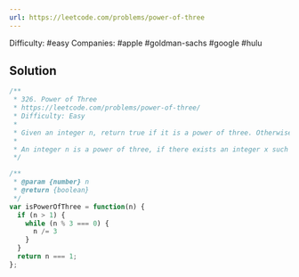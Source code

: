 ```yaml
---
url: https://leetcode.com/problems/power-of-three
---
```


Difficulty: #easy
Companies: #apple #goldman-sachs #google #hulu

## Solution

```javascript
/**
 * 326. Power of Three
 * https://leetcode.com/problems/power-of-three/
 * Difficulty: Easy
 *
 * Given an integer n, return true if it is a power of three. Otherwise, return false.
 *
 * An integer n is a power of three, if there exists an integer x such that n == 3x.
 */

/**
 * @param {number} n
 * @return {boolean}
 */
var isPowerOfThree = function(n) {
  if (n > 1) {
    while (n % 3 === 0) {
      n /= 3
    }
  }
  return n === 1;
};

```
